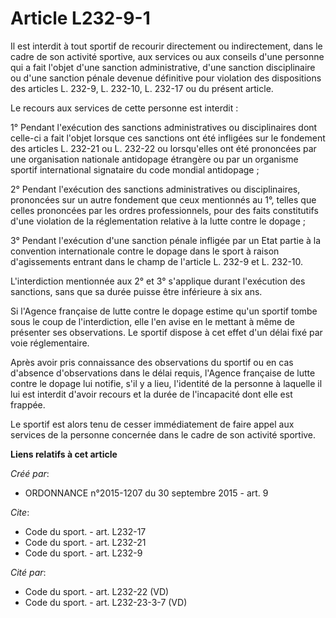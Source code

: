 # Article L232-9-1

Il est interdit à tout sportif de recourir directement ou indirectement, dans le cadre de son activité sportive, aux services
ou aux conseils d'une personne qui a fait l'objet d'une sanction administrative, d'une sanction disciplinaire ou d'une
sanction pénale devenue définitive pour violation des dispositions des articles L. 232-9, L. 232-10, L. 232-17 ou du présent
article. 

Le recours aux services de cette personne est interdit : 

1° Pendant l'exécution des sanctions administratives ou disciplinaires dont celle-ci a fait l'objet lorsque ces sanctions ont
été infligées sur le fondement des articles L. 232-21 ou L. 232-22 ou lorsqu'elles ont été prononcées par une organisation
nationale antidopage étrangère ou par un organisme sportif international signataire du code mondial antidopage ; 

2° Pendant l'exécution des sanctions administratives ou disciplinaires, prononcées sur un autre fondement que ceux mentionnés
au 1°, telles que celles prononcées par les ordres professionnels, pour des faits constitutifs d'une violation de la
réglementation relative à la lutte contre le dopage ; 

3° Pendant l'exécution d'une sanction pénale infligée par un Etat partie à la convention internationale contre le dopage dans
le sport à raison d'agissements entrant dans le champ de l'article L. 232-9 et L. 232-10. 

L'interdiction mentionnée aux 2° et 3° s'applique durant l'exécution des sanctions, sans que sa durée puisse être inférieure
à six ans. 

Si l'Agence française de lutte contre le dopage estime qu'un sportif tombe sous le coup de l'interdiction, elle l'en avise en
le mettant à même de présenter ses observations. Le sportif dispose à cet effet d'un délai fixé par voie réglementaire. 

Après avoir pris connaissance des observations du sportif ou en cas d'absence d'observations dans le délai requis, l'Agence
française de lutte contre le dopage lui notifie, s'il y a lieu, l'identité de la personne à laquelle il lui est interdit
d'avoir recours et la durée de l'incapacité dont elle est frappée. 

Le sportif est alors tenu de cesser immédiatement de faire appel aux services de la personne concernée dans le cadre de son
activité sportive.

**Liens relatifs à cet article**

_Créé par_:

  - ORDONNANCE n°2015-1207 du 30 septembre 2015 - art. 9

_Cite_:

  - Code du sport. - art. L232-17
  - Code du sport. - art. L232-21
  - Code du sport. - art. L232-9

_Cité par_:

  - Code du sport. - art. L232-22 (VD)
  - Code du sport. - art. L232-23-3-7 (VD)
